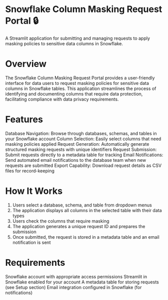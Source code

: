 # Snowflake Column Masking Request Portal 🔒
A Streamlit application for submitting and managing requests to apply masking policies to sensitive data columns in Snowflake.

# Overview
The Snowflake Column Masking Request Portal provides a user-friendly interface for data users to request masking policies for sensitive data columns in Snowflake tables. This application streamlines the process of identifying and documenting columns that require data protection, facilitating compliance with data privacy requirements.

# Features

  Database Navigation: Browse through databases, schemas, and tables in your Snowflake account
  Column Selection: Easily select columns that need masking policies applied
  Request Generation: Automatically generate structured masking requests with unique identifiers
  Request Submission: Submit requests directly to a metadata table for tracking
  Email Notifications: Send automated email notifications to the database team when new requests are submitted
  Export Capability: Download request details as CSV files for record-keeping

# How It Works

1. Users select a database, schema, and table from dropdown menus
2. The application displays all columns in the selected table with their data types
3. Users check the columns that require masking
4. The application generates a unique request ID and prepares the submission
5. Once submitted, the request is stored in a metadata table and an email notification is sent

# Requirements

  Snowflake account with appropriate access permissions
  Streamlit in Snowflake enabled for your account
  A metadata table for storing requests (see Setup section)
  Email integration configured in Snowflake (for notifications)

